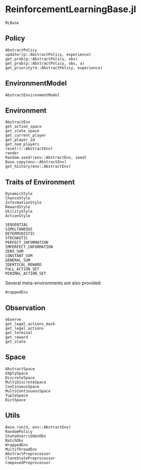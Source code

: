 # ReinforcementLearningBase.jl

```@docs
RLBase
```

## Policy

```@docs
AbstractPolicy
update!(p::AbstractPolicy, experience)
get_prob(p::AbstractPolicy, obs)
get_prob(p::AbstractPolicy, obs, a)
get_priority(π::AbstractPolicy, experience)
```

##  EnvironmentModel

```@docs
AbstractEnvironmentModel
```

## Environment

```@docs
AbstractEnv 
get_action_space
get_state_space
get_current_player
get_player_id
get_num_players
reset!(::AbstractEnv)
render
Random.seed!(env::AbstractEnv, seed)
Base.copy(env::AbstractEnv)
get_history(env::AbstractEnv)
```

## Traits of Environment

```@docs
DynamicStyle
ChanceStyle
InformationStyle
RewardStyle
UtilityStyle
ActionStyle

SEQUENTIAL
SIMULTANEOUS
DETERMINISTIC 
STOCHASTIC 
PERFECT_INFORMATION
IMPERFECT_INFORMATION
ZERO_SUM
CONSTANT_SUM
GENERAL_SUM
IDENTICAL_REWARD
FULL_ACTION_SET 
MINIMAL_ACTION_SET 
```

Several meta-environments are also provided:

```@docs
WrappedEnv
```

## Observation

```@docs
observe
get_legal_actions_mask
get_legal_actions
get_terminal
get_reward
get_state
```

## Space

```@docs
AbstractSpace
EmptySpace
DiscreteSpace
MultiDiscreteSpace
ContinuousSpace
MultiContinuousSpace
TupleSpace
DictSpace
```

## Utils

```
Base.run(π, env::AbstractEnv)
RandomPolicy
StateOverriddenObs
BatchObs
WrappedEnv
MultiThreadEnv
AbstractPreprocessor
CloneStatePreprocessor
ComposedPreprocessor
```
